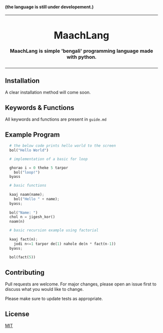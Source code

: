 #### (the language is still under developement.)

<table align="center">
<td align="center">
  <p style="font:bold">
    <h1 style="text-align: center; ">
    MaachLang
    </h1>

  <h4 style="text-align: center; ">
    MaachLang is simple 'bengali' programming language made with python.
  </h4>
  
  </p>
</td>
</table>

## Installation

A clear installation method will come soon.

## Keywords & Functions

All keywords and functions are present in `guide.md`

## Example Program

```python
  # the below code prints hello world to the screen
  bol("Hello World")
```

```python
  # implementation of a basic for loop

  ghorao i = 0 theke 5 tarpor
    bol("loop!")
  byass
```

```python
  # basic functions
  
  kaaj naam(name);
    bol("Hello " + name);
  byass;
  
  bol("Name: ")
  chol n = jigesh_kor()
  naam(n)
```

```python
  # basic recursion example using factorial
  
  kaaj fact(n);
    jodi n<=1 tarpor de(1) nahole de(n * fact(n-1))
  byass;
  
  bol(fact(5))
```

## Contributing

Pull requests are welcome. For major changes, please open an issue first
to discuss what you would like to change.

Please make sure to update tests as appropriate.

## License

[MIT](https://choosealicense.com/licenses/mit/)
